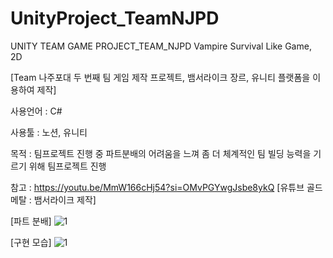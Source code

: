 # UnityProject_TeamNJPD
UNITY TEAM GAME PROJECT_TEAM_NJPD
Vampire Survival Like Game, 2D


[Team 나주포대 두 번째 팀 게임 제작 프로젝트, 뱀서라이크 장르, 유니티 플랫폼을 이용하여 제작]


사용언어 : C#

사용툴 : 노션, 유니티

목적 : 팀프로젝트 진행 중 파트분배의 어려움을 느껴 좀 더 체계적인 팀 빌딩 능력을 기르기 위해 팀프로젝트 진행

참고 : https://youtu.be/MmW166cHj54?si=OMvPGYwgJsbe8ykQ [유튜브 골드메탈 : 뱀서라이크 제작]

[파트 분배]
![1](https://github.com/KORgosu/UnityProject_TeamNJPD/assets/47071344/260ce890-467f-44f7-a13a-a023cf5ba316)


[구현 모습]
![1](https://github.com/KORgosu/UnityProject_TeamNJPD/assets/47071344/3adc17a7-a012-4557-ad48-e01bb20dbc98)
          
